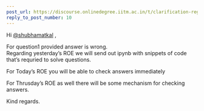 ```yaml
---
post_url: https://discourse.onlinedegree.iitm.ac.in/t/clarification-regarding-mock-roe-timings/168384/11
reply_to_post_number: 10
---
```

Hi [@shubhamatkal](/u/shubhamatkal) ,

For question1 provided answer is wrong.  
Regarding yesterday’s ROE we will send out ipynb with snippets of code that’s requried to solve questions.

For Today’s ROE you will be able to check answers immediately

For Thrusday’s ROE as well there will be some mechanism for checking answers.

Kind regards.